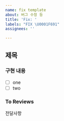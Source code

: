 ```yaml
---
name: fix template
about: 버그 수정 등
title: 'Fix: '
labels: "FIX \U0001F691"
assignees: ''

---
```


## 제목

### 구현 내용
- [ ] one
- [ ] two

### To Reviews
전달사항

